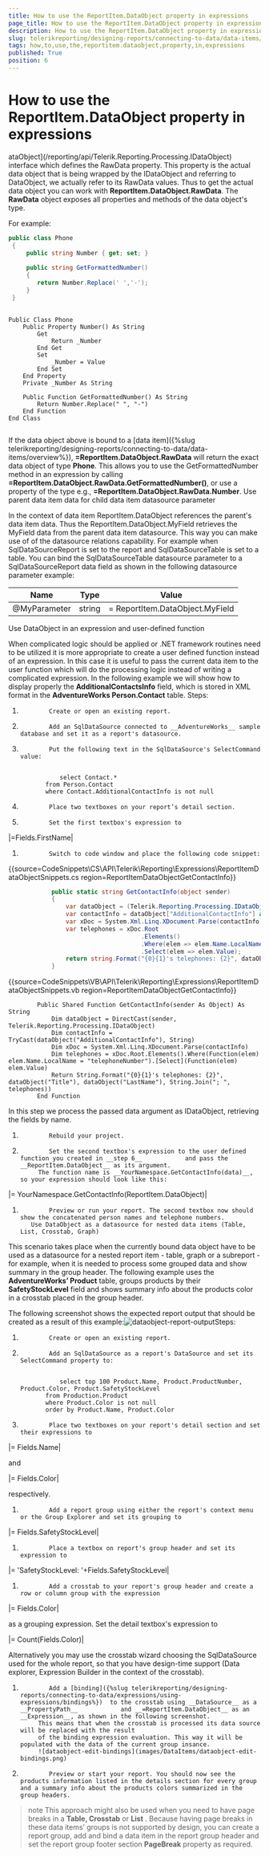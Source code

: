 ```yaml
---
title: How to use the ReportItem.DataObject property in expressions
page_title: How to use the ReportItem.DataObject property in expressions | for Telerik Reporting Documentation
description: How to use the ReportItem.DataObject property in expressions
slug: telerikreporting/designing-reports/connecting-to-data/data-items/how-to-use-the-reportitem.dataobject-property-in-expressions
tags: how,to,use,the,reportitem.dataobject,property,in,expressions
published: True
position: 6
---
```


# How to use the ReportItem.DataObject property in expressions

ataObject](/reporting/api/Telerik.Reporting.Processing.IDataObject) interface which defines the RawData property.
          This property is the actual data object that is being wrapped by the IDataObject and referring to DataObject, we actually refer to its RawData values.
          Thus to get the actual data object you can work with __ReportItem.DataObject.RawData__.
          The __RawData__ object exposes all properties and methods of the data object's type.
        

For example:
      

	
````C#
public class Phone
 {
     public string Number { get; set; }
     
     public string GetFormattedNumber()
     {
        return Number.Replace(' ','-');
     }
 }
								
````



	
````VB.NET
Public Class Phone
	Public Property Number() As String
		Get
			Return _Number
		End Get
		Set
			_Number = Value
		End Set
	End Property
	Private _Number As String
  
	Public Function GetFormattedNumber() As String
		Return Number.Replace(" ", "-")
	End Function
End Class
								
````



If the data object above is bound to a [data item]({%slug telerikreporting/designing-reports/connecting-to-data/data-items/overview%}), __=ReportItem.DataObject.RawData__ will return the exact data object of type __Phone__.
          This allows you to use the GetFormattedNumber method in an expression by calling __=ReportItem.DataObject.RawData.GetFormattedNumber()__,
          or use a property of the type e.g., __=ReportItem.DataObject.RawData.Number__.
        Use parent data item data for child data item datasource parameter

In the context of data item ReportItem.DataObject references the parent's data item data.
          Thus the ReportItem.DataObject.MyField retrieves the MyField data from the parent data item datasource.
          This way you can make use of of the datasource relations capability.
          For example when SqlDataSourceReport is set to the report and SqlDataSourceTable is set to a table.
          You can bind the SqlDataSourceTable datasource parameter to a SqlDataSourceReport data field as shown in the following datasource parameter example:
        


| Name | Type | Value |
| ------ | ------ | ------ |
|@MyParameter|string|= ReportItem.DataObject.MyField|


Use DataObject in an expression and user-defined function

When complicated logic should be applied or .NET framework routines need to be utilized it is more appropriate to create a user defined function instead of an expression. In this case it is useful to pass the current data item to the user function which will do the processing logic instead of writing a complicated expression. In the following example we will show how to display properly the __AdditionalContactsInfo__ field, which is stored in XML format in the __AdventureWorks Person.Contact__ table.
        Steps:

1.             Create or open an existing report.
          

1.             Add an SqlDataSource connected to __AdventureWorks__ sample database and set it as a report's datasource.
          

1.             Put the following text in the SqlDataSource's SelectCommand value:
            

	              select Contact.*
              from Person.Contact
              where Contact.AdditionalContactInfo is not null
            



1.             Place two textboxes on your report’s detail section.
          

1.             Set the first textbox's expression to
            



|=Fields.FirstName|




1.             Switch to code window and place the following code snippet:
            

{{source=CodeSnippets\CS\API\Telerik\Reporting\Expressions\ReportItemDataObjectSnippets.cs region=ReportItemDataObjectGetContactInfo}}
````C#
	        public static string GetContactInfo(object sender)
	        {
	            var dataObject = (Telerik.Reporting.Processing.IDataObject)sender;
	            var contactInfo = dataObject["AdditionalContactInfo"] as string;
	            var xDoc = System.Xml.Linq.XDocument.Parse(contactInfo);
	            var telephones = xDoc.Root
	                                 .Elements()
	                                 .Where(elem => elem.Name.LocalName == "telephoneNumber")
	                                 .Select(elem => elem.Value);
	            return string.Format("{0}{1}'s telephones: {2}", dataObject["Title"], dataObject["LastName"], string.Join("; ", telephones));
	        }
````



{{source=CodeSnippets\VB\API\Telerik\Reporting\Expressions\ReportItemDataObjectSnippets.vb region=ReportItemDataObjectGetContactInfo}}
````VB
	    Public Shared Function GetContactInfo(sender As Object) As String
	        Dim dataObject = DirectCast(sender, Telerik.Reporting.Processing.IDataObject)
	        Dim contactInfo = TryCast(dataObject("AdditionalContactInfo"), String)
	        Dim xDoc = System.Xml.Linq.XDocument.Parse(contactInfo)
	        Dim telephones = xDoc.Root.Elements().Where(Function(elem) elem.Name.LocalName = "telephoneNumber").[Select](Function(elem) elem.Value)
	        Return String.Format("{0}{1}'s telephones: {2}", dataObject("Title"), dataObject("LastName"), String.Join("; ", telephones))
	    End Function
````

In this step we process the passed data argument as IDataObject, retrieving the fields by name.

1.             Rebuild your project.
          

1.             Set the second textbox's expression to the user defined function you created in __step 6__            and pass the __ReportItem.DataObject__ as its argument.
            The function name is __YourNamespace.GetContactInfo(data)__, so your expression should look like this:
            



|= YourNamespace.GetContactInfo(ReportItem.DataObject)|




1.             Preview or run your report. The second textbox now should show the concatenated person names and telephone numbers.
          Use DataObject as a datasource for nested data items (Table, List, Crosstab, Graph)

This scenario takes place when the currently bound data object have to be used as a datasource for a nested report item
          - table, graph or a subreport - for example, when it is needed to process some grouped data and show summary
          in the group header. The following example uses the __AdventureWorks’ Product__          table, groups products by their __SafetyStockLevel__ field and shows summary info about the
          products color in a crosstab placed in the group header.
        

The following screenshot shows the expected report output that should be created as a result of this example:![dataobject-report-output](images/DataItems/dataobject-report-output.png)Steps:

1.             Create or open an existing report.
          

1.             Add an SqlDataSource as a report's DataSource and set its SelectCommand property to:
            

	              select top 100 Product.Name, Product.ProductNumber, Product.Color, Product.SafetyStockLevel
              from Production.Product
              where Product.Color is not null
              order by Product.Name, Product.Color
            



1.             Place two textboxes on your report's detail section and set their expressions to
            



|= Fields.Name|


and



|= Fields.Color|


respectively.
            

1.             Add a report group using either the report's context menu or the Group Explorer and set its grouping to
            



|= Fields.SafetyStockLevel|




1.             Place a textbox on report's group header and set its expression to
            



|= 'SafetyStockLevel: '+Fields.SafetyStockLevel|




1.             Add a crosstab to your report's group header and create a row or column group with the expression
            



|= Fields.Color|


as a grouping expression. Set the detail textbox's expression to
            



|= Count(Fields.Color)|


Alternatively you may use the crosstab wizard choosing the SqlDataSource used for the whole report,
              so that you have design-time support (Data explorer, Expression Builder in the context of the crosstab).
            

1.             Add a [binding]({%slug telerikreporting/designing-reports/connecting-to-data/expressions/using-expressions/bindings%})  to the crosstab using __DataSource__ as a __PropertyPath__            and __=ReportItem.DataObject__ as an __Expression__, as shown in the following screenshot.
            This means that when the crosstab is processed its data source will be replaced with the result
            of the binding expression evaluation. This way it will be populated with the data of the current group insance.
            ![dataobject-edit-bindings](images/DataItems/dataobject-edit-bindings.png)

1.             Preview or start your report. You should now see the products information listed in the details section for every group and a summary info about the products colors summarized in the group headers.
          

>note This approach might also be used when you need to have page breaks in a  __Table, Crosstab__  or  __List__ .            Because having page breaks in these data items’ groups is not supported by design, you can create a report group,            add and bind a data item in the report group header and set the report group footer section  __PageBreak__  property as required.          

